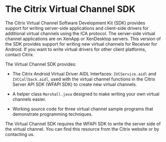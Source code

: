 # The Citrix Virtual Channel SDK

The Citrix Virtual Channel Software Development Kit (SDK) provides support for writing server-side applications and client-side drivers for additional virtual channels using the ICA protocol. The server-side virtual channel applications are on XenApp or XenDesktop servers. This version of the SDK provides support for writing new virtual channels for Receiver for Android. If you want to write virtual drivers for other client platforms, contact Citrix.

The Virtual Channel SDK provides:

* The Citrix Android Virtual Driver AIDL Interfaces: `IVCService.aidl` and `IVCCallback.aidl`, used with the virtual channel functions in the Citrix Server API SDK (WFAPI SDK) to create new virtual channels.

* A helper class `Marshall.java` designed to make writing your own virtual channels easier.

* Working source code for three virtual channel sample programs that demonstrate programming techniques.

The Virtual Channel SDK requires the WFAPI SDK to write the server side of the virtual channel. You can find this resource from the Citrix website or by contacting us.
